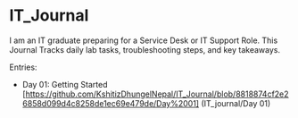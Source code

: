 # IT_Journal
I am an IT graduate preparing for a Service Desk or IT Support Role. This Journal Tracks daily lab tasks, troubleshooting steps, and key takeaways.

Entries:

- Day 01: Getting Started [https://github.com/KshitizDhungelNepal/IT_Journal/blob/8818874cf2e26858d099d4c8258de1ec69e479de/Day%2001] (IT_journal/Day 01)
